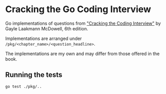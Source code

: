 # Cracking the Go Coding Interview

Go implementations of questions from ["Cracking the Coding Interview"](http://www.crackingthecodinginterview.com/) by Gayle Laakmann McDowell, 6th edition.

Implementations are arranged under `/pkg/<chapter_name>/<question_headline>`.

The implementations are my own and may differ from those offered in the book.

## Running the tests

```bash
go test ./pkg/..
```
